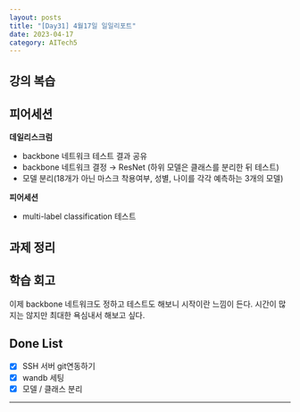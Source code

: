 ```yaml
---
layout: posts
title: "[Day31] 4월17일 일일리포트"
date: 2023-04-17
category: AITech5
---
```


## 강의 복습

## 피어세션

**데일리스크럼**

- backbone 네트워크 테스트 결과 공유
- backbone 네트워크 결정 → ResNet (하위 모델은 클래스를 분리한 뒤 테스트)
- 모델 분리(18개가 아닌 마스크 착용여부, 성별, 나이를 각각 예측하는 3개의 모델)

**피어세션**

- multi-label classification 테스트

## 과제 정리

## 학습 회고

이제 backbone 네트워크도 정하고 테스트도 해보니 시작이란 느낌이 든다. 시간이 많지는 않지만 최대한 욕심내서 해보고 싶다.

## Done List

- [x]  SSH 서버 git연동하기
- [x]  wandb 세팅
- [x]  모델 / 클래스 분리

---
